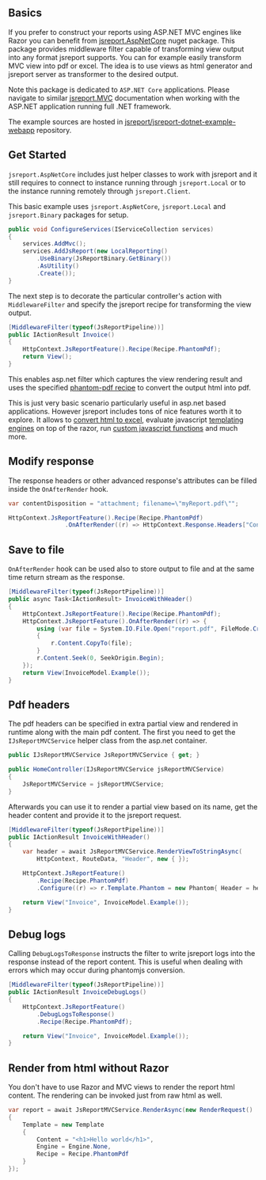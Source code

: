 

## Basics

If you prefer to construct your reports using ASP.NET MVC engines like Razor you can benefit from [jsreport.AspNetCore](https://www.nuget.org/packages/jsreport.AspNetCore) nuget package. This package provides middleware filter capable of transforming view output into any format jsreport supports. You can for example easily transform MVC view into pdf or excel. The idea is to use views as html generator and jsreport server as transformer to the desired output.

Note this package is dedicated to `ASP.NET Core` applications. Please navigate to similar [jsreport.MVC](/learn/dotnet-mvc) documentation when working with the ASP.NET application running full .NET framework.

The example sources are hosted in [jsreport/jsreport-dotnet-example-webapp](https://github.com/jsreport/jsreport-dotnet-example-webapp) repository.

## Get Started

`jsreport.AspNetCore` includes just helper classes to work with jsreport and it still requires to connect to instance running through `jsreport.Local` or to the instance running remotely through `jsreport.Client`.

This basic example uses `jsreport.AspNetCore`, `jsreport.Local` and `jsreport.Binary` packages for setup.

```csharp
public void ConfigureServices(IServiceCollection services)
{
	services.AddMvc();              
	services.AddJsReport(new LocalReporting()
		.UseBinary(JsReportBinary.GetBinary())
		.AsUtility()
		.Create());
}
```

The next step is to decorate the particular controller's action with `MiddlewareFilter` and specify the jsreport recipe for transforming the view output.

```csharp
[MiddlewareFilter(typeof(JsReportPipeline))]
public IActionResult Invoice()
{
	HttpContext.JsReportFeature().Recipe(Recipe.PhantomPdf);
	return View();
}
```

This enables asp.net filter which captures the view rendering result and uses the specified [phantom-pdf recipe](/learn/phantom-pdf) to convert the output html into pdf.

This is just very basic scenario particularly useful in asp.net based applications. However jsreport includes tons of nice features worth it to explore. It allows to [convert html to excel](/learn/html-to-xlsx), evaluate javascript [templating engines](/learn/templating-engines) on top of the razor, run [custom javascript functions](/learn/scripts) and much more.

## Modify response

The response headers or other advanced response's attributes can be filled inside the `OnAfterRender` hook.

```csharp
var contentDisposition = "attachment; filename=\"myReport.pdf\"";

HttpContext.JsReportFeature().Recipe(Recipe.PhantomPdf)
                .OnAfterRender((r) => HttpContext.Response.Headers["Content-Disposition"] = contentDisposition);
```

## Save to file
`OnAfterRender`  hook can be used also to store output to file and at the same time return stream as the response.
```csharp
[MiddlewareFilter(typeof(JsReportPipeline))]
public async Task<IActionResult> InvoiceWithHeader()
{
	HttpContext.JsReportFeature().Recipe(Recipe.PhantomPdf);
	HttpContext.JsReportFeature().OnAfterRender((r) => {
		using (var file = System.IO.File.Open("report.pdf", FileMode.Create))
		{
			r.Content.CopyTo(file);
		}
		r.Content.Seek(0, SeekOrigin.Begin);
	});
	return View(InvoiceModel.Example());
}	
```

## Pdf headers

The pdf headers can be specified in extra partial view and rendered in runtime along with the main pdf content.  The first you need to get the `IJsReportMVCService` helper class from the asp.net container.

```csharp
public IJsReportMVCService JsReportMVCService { get; }

public HomeController(IJsReportMVCService jsReportMVCService)
{
	JsReportMVCService = jsReportMVCService;
}
```      

Afterwards you can use it to render a partial view based on its name, get the header content and provide it to the jsreport request.

```csharp
[MiddlewareFilter(typeof(JsReportPipeline))]
public IActionResult InvoiceWithHeader()
{
	var header = await JsReportMVCService.RenderViewToStringAsync(
		HttpContext, RouteData, "Header", new { });

	HttpContext.JsReportFeature()
	    .Recipe(Recipe.PhantomPdf)
	    .Configure((r) => r.Template.Phantom = new Phantom{ Header = header });

	return View("Invoice", InvoiceModel.Example());
}
```  

## Debug logs

Calling `DebugLogsToResponse` instructs the filter to write jsreport logs into the response instead of the report content. This is useful when dealing with errors  which may occur during phantomjs conversion.

```csharp
[MiddlewareFilter(typeof(JsReportPipeline))]
public IActionResult InvoiceDebugLogs()
{
    HttpContext.JsReportFeature()
        .DebugLogsToResponse()
        .Recipe(Recipe.PhantomPdf);

    return View("Invoice", InvoiceModel.Example());
}
```

## Render from html without Razor
You don't have to use Razor and MVC views to render the report html content. The rendering can be invoked just from raw html as well.
```csharp
var report = await JsReportMVCService.RenderAsync(new RenderRequest()
{
	Template = new Template
	{
		Content = "<h1>Hello world</h1>",
		Engine = Engine.None,
		Recipe = Recipe.PhantomPdf
	}
});
```